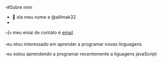 -#Sobre mim
-  👋 ola meu nome e @allimak32
-  
-:+1: meu emai de contato é  [email](lucas.briski.moreira@escola.pr.gov.br)


-eu etou interessado em aprender a programar novas linguagens

-eu estou aprendendo a programar recentemente a liguagens javaScript

